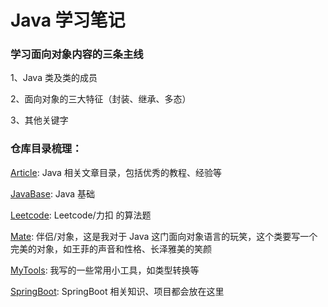 # Java 学习笔记

### 学习面向对象内容的三条主线

1、Java 类及类的成员

2、面向对象的三大特征（封装、继承、多态）

3、其他关键字



### 仓库目录梳理：

[Article](Article): Java 相关文章目录，包括优秀的教程、经验等

[JavaBase](JavaBase): Java 基础

[Leetcode](Leetcode): Leetcode/力扣 的算法题

[Mate](Mate): 伴侣/对象，这是我对于 Java 这门面向对象语言的玩笑，这个类要写一个完美的对象，如王菲的声音和性格、长泽雅美的笑颜

[MyTools](MyTools): 我写的一些常用小工具，如类型转换等

[SpringBoot](SpringBoot): SpringBoot 相关知识、项目都会放在这里

